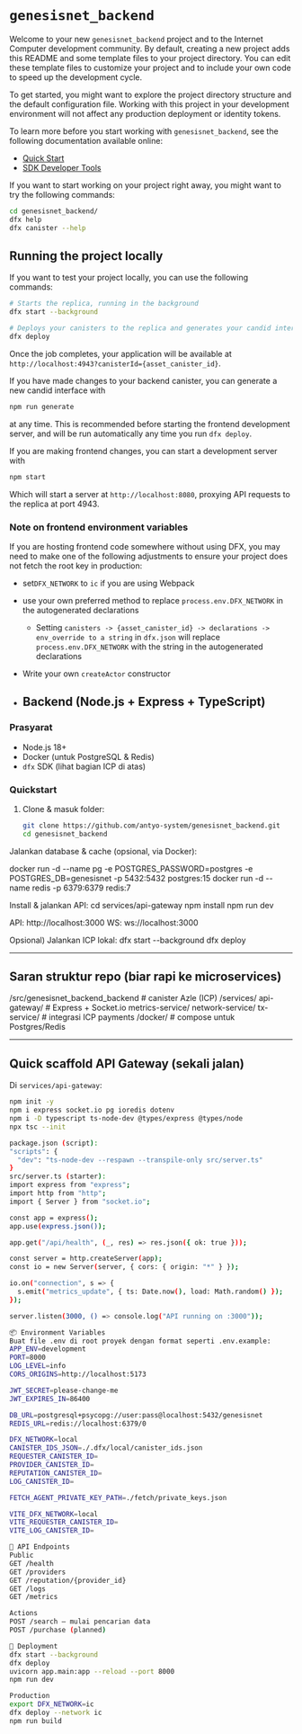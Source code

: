 # `genesisnet_backend`

Welcome to your new `genesisnet_backend` project and to the Internet Computer development community. By default, creating a new project adds this README and some template files to your project directory. You can edit these template files to customize your project and to include your own code to speed up the development cycle.

To get started, you might want to explore the project directory structure and the default configuration file. Working with this project in your development environment will not affect any production deployment or identity tokens.

To learn more before you start working with `genesisnet_backend`, see the following documentation available online:

- [Quick Start](https://internetcomputer.org/docs/current/developer-docs/setup/deploy-locally)
- [SDK Developer Tools](https://internetcomputer.org/docs/current/developer-docs/setup/install)

If you want to start working on your project right away, you might want to try the following commands:

```bash
cd genesisnet_backend/
dfx help
dfx canister --help
```

## Running the project locally

If you want to test your project locally, you can use the following commands:

```bash
# Starts the replica, running in the background
dfx start --background

# Deploys your canisters to the replica and generates your candid interface
dfx deploy
```

Once the job completes, your application will be available at `http://localhost:4943?canisterId={asset_canister_id}`.

If you have made changes to your backend canister, you can generate a new candid interface with

```bash
npm run generate
```

at any time. This is recommended before starting the frontend development server, and will be run automatically any time you run `dfx deploy`.

If you are making frontend changes, you can start a development server with

```bash
npm start
```

Which will start a server at `http://localhost:8080`, proxying API requests to the replica at port 4943.

### Note on frontend environment variables

If you are hosting frontend code somewhere without using DFX, you may need to make one of the following adjustments to ensure your project does not fetch the root key in production:

- set`DFX_NETWORK` to `ic` if you are using Webpack
- use your own preferred method to replace `process.env.DFX_NETWORK` in the autogenerated declarations
  - Setting `canisters -> {asset_canister_id} -> declarations -> env_override to a string` in `dfx.json` will replace `process.env.DFX_NETWORK` with the string in the autogenerated declarations
- Write your own `createActor` constructor

- ## Backend (Node.js + Express + TypeScript)

### Prasyarat
- Node.js 18+
- Docker (untuk PostgreSQL & Redis)
- `dfx` SDK (lihat bagian ICP di atas)

### Quickstart
1. Clone & masuk folder:
   ```bash
   git clone https://github.com/antyo-system/genesisnet_backend.git
   cd genesisnet_backend

Jalankan database & cache (opsional, via Docker):

docker run -d --name pg -e POSTGRES_PASSWORD=postgres -e POSTGRES_DB=genesisnet -p 5432:5432 postgres:15
docker run -d --name redis -p 6379:6379 redis:7

Install & jalankan API:
cd services/api-gateway
npm install
npm run dev

API: http://localhost:3000
WS: ws://localhost:3000

Opsional) Jalankan ICP lokal:
dfx start --background
dfx deploy


---

## Saran struktur repo (biar rapi ke microservices)
/src/genesisnet_backend_backend # canister Azle (ICP)
/services/
api-gateway/ # Express + Socket.io
metrics-service/
network-service/
tx-service/ # integrasi ICP payments
/docker/ # compose untuk Postgres/Redis


---

## Quick scaffold API Gateway (sekali jalan)
Di `services/api-gateway`:
```bash
npm init -y
npm i express socket.io pg ioredis dotenv
npm i -D typescript ts-node-dev @types/express @types/node
npx tsc --init

package.json (script):
"scripts": {
  "dev": "ts-node-dev --respawn --transpile-only src/server.ts"
}
src/server.ts (starter):
import express from "express";
import http from "http";
import { Server } from "socket.io";

const app = express();
app.use(express.json());

app.get("/api/health", (_, res) => res.json({ ok: true }));

const server = http.createServer(app);
const io = new Server(server, { cors: { origin: "*" } });

io.on("connection", s => {
  s.emit("metrics_update", { ts: Date.now(), load: Math.random() });
});

server.listen(3000, () => console.log("API running on :3000"));

📦 Environment Variables
Buat file .env di root proyek dengan format seperti .env.example:
APP_ENV=development
PORT=8000
LOG_LEVEL=info
CORS_ORIGINS=http://localhost:5173

JWT_SECRET=please-change-me
JWT_EXPIRES_IN=86400

DB_URL=postgresql+psycopg://user:pass@localhost:5432/genesisnet
REDIS_URL=redis://localhost:6379/0

DFX_NETWORK=local
CANISTER_IDS_JSON=./.dfx/local/canister_ids.json
REQUESTER_CANISTER_ID=
PROVIDER_CANISTER_ID=
REPUTATION_CANISTER_ID=
LOG_CANISTER_ID=

FETCH_AGENT_PRIVATE_KEY_PATH=./fetch/private_keys.json

VITE_DFX_NETWORK=local
VITE_REQUESTER_CANISTER_ID=
VITE_LOG_CANISTER_ID=

📡 API Endpoints
Public
GET /health
GET /providers
GET /reputation/{provider_id}
GET /logs
GET /metrics

Actions
POST /search – mulai pencarian data
POST /purchase (planned)

🚀 Deployment
dfx start --background
dfx deploy
uvicorn app.main:app --reload --port 8000
npm run dev

Production
export DFX_NETWORK=ic
dfx deploy --network ic
npm run build
